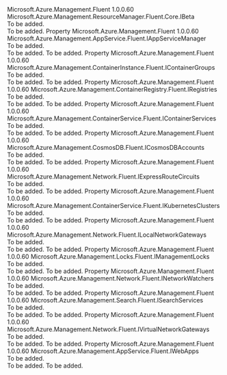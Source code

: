 <Type Name="IAzureBeta" FullName="Microsoft.Azure.Management.Fluent.IAzureBeta">
  <TypeSignature Language="C#" Value="public interface IAzureBeta : Microsoft.Azure.Management.ResourceManager.Fluent.Core.IBeta" />
  <TypeSignature Language="ILAsm" Value=".class public interface auto ansi abstract IAzureBeta implements class Microsoft.Azure.Management.ResourceManager.Fluent.Core.IBeta" />
  <TypeSignature Language="DocId" Value="T:Microsoft.Azure.Management.Fluent.IAzureBeta" />
  <TypeSignature Language="VB.NET" Value="Public Interface IAzureBeta&#xA;Implements IBeta" />
  <TypeSignature Language="F#" Value="type IAzureBeta = interface&#xA;    interface IBeta" />
  <AssemblyInfo>
    <AssemblyName>Microsoft.Azure.Management.Fluent</AssemblyName>
    <AssemblyVersion>1.0.0.60</AssemblyVersion>
  </AssemblyInfo>
  <Interfaces>
    <Interface>
      <InterfaceName>Microsoft.Azure.Management.ResourceManager.Fluent.Core.IBeta</InterfaceName>
    </Interface>
  </Interfaces>
  <Docs>
    <summary>To be added.</summary>
    <remarks>To be added.</remarks>
  </Docs>
  <Members>
    <Member MemberName="AppServices">
      <MemberSignature Language="C#" Value="public Microsoft.Azure.Management.AppService.Fluent.IAppServiceManager AppServices { get; }" />
      <MemberSignature Language="ILAsm" Value=".property instance class Microsoft.Azure.Management.AppService.Fluent.IAppServiceManager AppServices" />
      <MemberSignature Language="DocId" Value="P:Microsoft.Azure.Management.Fluent.IAzureBeta.AppServices" />
      <MemberSignature Language="VB.NET" Value="Public ReadOnly Property AppServices As IAppServiceManager" />
      <MemberSignature Language="F#" Value="member this.AppServices : Microsoft.Azure.Management.AppService.Fluent.IAppServiceManager" Usage="Microsoft.Azure.Management.Fluent.IAzureBeta.AppServices" />
      <MemberType>Property</MemberType>
      <AssemblyInfo>
        <AssemblyName>Microsoft.Azure.Management.Fluent</AssemblyName>
        <AssemblyVersion>1.0.0.60</AssemblyVersion>
      </AssemblyInfo>
      <ReturnValue>
        <ReturnType>Microsoft.Azure.Management.AppService.Fluent.IAppServiceManager</ReturnType>
      </ReturnValue>
      <Docs>
        <summary>To be added.</summary>
        <value>To be added.</value>
        <remarks>To be added.</remarks>
      </Docs>
    </Member>
    <Member MemberName="ContainerGroups">
      <MemberSignature Language="C#" Value="public Microsoft.Azure.Management.ContainerInstance.Fluent.IContainerGroups ContainerGroups { get; }" />
      <MemberSignature Language="ILAsm" Value=".property instance class Microsoft.Azure.Management.ContainerInstance.Fluent.IContainerGroups ContainerGroups" />
      <MemberSignature Language="DocId" Value="P:Microsoft.Azure.Management.Fluent.IAzureBeta.ContainerGroups" />
      <MemberSignature Language="VB.NET" Value="Public ReadOnly Property ContainerGroups As IContainerGroups" />
      <MemberSignature Language="F#" Value="member this.ContainerGroups : Microsoft.Azure.Management.ContainerInstance.Fluent.IContainerGroups" Usage="Microsoft.Azure.Management.Fluent.IAzureBeta.ContainerGroups" />
      <MemberType>Property</MemberType>
      <AssemblyInfo>
        <AssemblyName>Microsoft.Azure.Management.Fluent</AssemblyName>
        <AssemblyVersion>1.0.0.60</AssemblyVersion>
      </AssemblyInfo>
      <ReturnValue>
        <ReturnType>Microsoft.Azure.Management.ContainerInstance.Fluent.IContainerGroups</ReturnType>
      </ReturnValue>
      <Docs>
        <summary>To be added.</summary>
        <value>To be added.</value>
        <remarks>To be added.</remarks>
      </Docs>
    </Member>
    <Member MemberName="ContainerRegistries">
      <MemberSignature Language="C#" Value="public Microsoft.Azure.Management.ContainerRegistry.Fluent.IRegistries ContainerRegistries { get; }" />
      <MemberSignature Language="ILAsm" Value=".property instance class Microsoft.Azure.Management.ContainerRegistry.Fluent.IRegistries ContainerRegistries" />
      <MemberSignature Language="DocId" Value="P:Microsoft.Azure.Management.Fluent.IAzureBeta.ContainerRegistries" />
      <MemberSignature Language="VB.NET" Value="Public ReadOnly Property ContainerRegistries As IRegistries" />
      <MemberSignature Language="F#" Value="member this.ContainerRegistries : Microsoft.Azure.Management.ContainerRegistry.Fluent.IRegistries" Usage="Microsoft.Azure.Management.Fluent.IAzureBeta.ContainerRegistries" />
      <MemberType>Property</MemberType>
      <AssemblyInfo>
        <AssemblyName>Microsoft.Azure.Management.Fluent</AssemblyName>
        <AssemblyVersion>1.0.0.60</AssemblyVersion>
      </AssemblyInfo>
      <ReturnValue>
        <ReturnType>Microsoft.Azure.Management.ContainerRegistry.Fluent.IRegistries</ReturnType>
      </ReturnValue>
      <Docs>
        <summary>To be added.</summary>
        <value>To be added.</value>
        <remarks>To be added.</remarks>
      </Docs>
    </Member>
    <Member MemberName="ContainerServices">
      <MemberSignature Language="C#" Value="public Microsoft.Azure.Management.ContainerService.Fluent.IContainerServices ContainerServices { get; }" />
      <MemberSignature Language="ILAsm" Value=".property instance class Microsoft.Azure.Management.ContainerService.Fluent.IContainerServices ContainerServices" />
      <MemberSignature Language="DocId" Value="P:Microsoft.Azure.Management.Fluent.IAzureBeta.ContainerServices" />
      <MemberSignature Language="VB.NET" Value="Public ReadOnly Property ContainerServices As IContainerServices" />
      <MemberSignature Language="F#" Value="member this.ContainerServices : Microsoft.Azure.Management.ContainerService.Fluent.IContainerServices" Usage="Microsoft.Azure.Management.Fluent.IAzureBeta.ContainerServices" />
      <MemberType>Property</MemberType>
      <AssemblyInfo>
        <AssemblyName>Microsoft.Azure.Management.Fluent</AssemblyName>
        <AssemblyVersion>1.0.0.60</AssemblyVersion>
      </AssemblyInfo>
      <ReturnValue>
        <ReturnType>Microsoft.Azure.Management.ContainerService.Fluent.IContainerServices</ReturnType>
      </ReturnValue>
      <Docs>
        <summary>To be added.</summary>
        <value>To be added.</value>
        <remarks>To be added.</remarks>
      </Docs>
    </Member>
    <Member MemberName="CosmosDBAccounts">
      <MemberSignature Language="C#" Value="public Microsoft.Azure.Management.CosmosDB.Fluent.ICosmosDBAccounts CosmosDBAccounts { get; }" />
      <MemberSignature Language="ILAsm" Value=".property instance class Microsoft.Azure.Management.CosmosDB.Fluent.ICosmosDBAccounts CosmosDBAccounts" />
      <MemberSignature Language="DocId" Value="P:Microsoft.Azure.Management.Fluent.IAzureBeta.CosmosDBAccounts" />
      <MemberSignature Language="VB.NET" Value="Public ReadOnly Property CosmosDBAccounts As ICosmosDBAccounts" />
      <MemberSignature Language="F#" Value="member this.CosmosDBAccounts : Microsoft.Azure.Management.CosmosDB.Fluent.ICosmosDBAccounts" Usage="Microsoft.Azure.Management.Fluent.IAzureBeta.CosmosDBAccounts" />
      <MemberType>Property</MemberType>
      <AssemblyInfo>
        <AssemblyName>Microsoft.Azure.Management.Fluent</AssemblyName>
        <AssemblyVersion>1.0.0.60</AssemblyVersion>
      </AssemblyInfo>
      <ReturnValue>
        <ReturnType>Microsoft.Azure.Management.CosmosDB.Fluent.ICosmosDBAccounts</ReturnType>
      </ReturnValue>
      <Docs>
        <summary>To be added.</summary>
        <value>To be added.</value>
        <remarks>To be added.</remarks>
      </Docs>
    </Member>
    <Member MemberName="ExpressRouteCircuits">
      <MemberSignature Language="C#" Value="public Microsoft.Azure.Management.Network.Fluent.IExpressRouteCircuits ExpressRouteCircuits { get; }" />
      <MemberSignature Language="ILAsm" Value=".property instance class Microsoft.Azure.Management.Network.Fluent.IExpressRouteCircuits ExpressRouteCircuits" />
      <MemberSignature Language="DocId" Value="P:Microsoft.Azure.Management.Fluent.IAzureBeta.ExpressRouteCircuits" />
      <MemberSignature Language="VB.NET" Value="Public ReadOnly Property ExpressRouteCircuits As IExpressRouteCircuits" />
      <MemberSignature Language="F#" Value="member this.ExpressRouteCircuits : Microsoft.Azure.Management.Network.Fluent.IExpressRouteCircuits" Usage="Microsoft.Azure.Management.Fluent.IAzureBeta.ExpressRouteCircuits" />
      <MemberType>Property</MemberType>
      <AssemblyInfo>
        <AssemblyName>Microsoft.Azure.Management.Fluent</AssemblyName>
        <AssemblyVersion>1.0.0.60</AssemblyVersion>
      </AssemblyInfo>
      <ReturnValue>
        <ReturnType>Microsoft.Azure.Management.Network.Fluent.IExpressRouteCircuits</ReturnType>
      </ReturnValue>
      <Docs>
        <summary>To be added.</summary>
        <value>To be added.</value>
        <remarks>To be added.</remarks>
      </Docs>
    </Member>
    <Member MemberName="KubernetesClusters">
      <MemberSignature Language="C#" Value="public Microsoft.Azure.Management.ContainerService.Fluent.IKubernetesClusters KubernetesClusters { get; }" />
      <MemberSignature Language="ILAsm" Value=".property instance class Microsoft.Azure.Management.ContainerService.Fluent.IKubernetesClusters KubernetesClusters" />
      <MemberSignature Language="DocId" Value="P:Microsoft.Azure.Management.Fluent.IAzureBeta.KubernetesClusters" />
      <MemberSignature Language="VB.NET" Value="Public ReadOnly Property KubernetesClusters As IKubernetesClusters" />
      <MemberSignature Language="F#" Value="member this.KubernetesClusters : Microsoft.Azure.Management.ContainerService.Fluent.IKubernetesClusters" Usage="Microsoft.Azure.Management.Fluent.IAzureBeta.KubernetesClusters" />
      <MemberType>Property</MemberType>
      <AssemblyInfo>
        <AssemblyName>Microsoft.Azure.Management.Fluent</AssemblyName>
        <AssemblyVersion>1.0.0.60</AssemblyVersion>
      </AssemblyInfo>
      <ReturnValue>
        <ReturnType>Microsoft.Azure.Management.ContainerService.Fluent.IKubernetesClusters</ReturnType>
      </ReturnValue>
      <Docs>
        <summary>To be added.</summary>
        <value>To be added.</value>
        <remarks>To be added.</remarks>
      </Docs>
    </Member>
    <Member MemberName="LocalNetworkGateways">
      <MemberSignature Language="C#" Value="public Microsoft.Azure.Management.Network.Fluent.ILocalNetworkGateways LocalNetworkGateways { get; }" />
      <MemberSignature Language="ILAsm" Value=".property instance class Microsoft.Azure.Management.Network.Fluent.ILocalNetworkGateways LocalNetworkGateways" />
      <MemberSignature Language="DocId" Value="P:Microsoft.Azure.Management.Fluent.IAzureBeta.LocalNetworkGateways" />
      <MemberSignature Language="VB.NET" Value="Public ReadOnly Property LocalNetworkGateways As ILocalNetworkGateways" />
      <MemberSignature Language="F#" Value="member this.LocalNetworkGateways : Microsoft.Azure.Management.Network.Fluent.ILocalNetworkGateways" Usage="Microsoft.Azure.Management.Fluent.IAzureBeta.LocalNetworkGateways" />
      <MemberType>Property</MemberType>
      <AssemblyInfo>
        <AssemblyName>Microsoft.Azure.Management.Fluent</AssemblyName>
        <AssemblyVersion>1.0.0.60</AssemblyVersion>
      </AssemblyInfo>
      <ReturnValue>
        <ReturnType>Microsoft.Azure.Management.Network.Fluent.ILocalNetworkGateways</ReturnType>
      </ReturnValue>
      <Docs>
        <summary>To be added.</summary>
        <value>To be added.</value>
        <remarks>To be added.</remarks>
      </Docs>
    </Member>
    <Member MemberName="ManagementLocks">
      <MemberSignature Language="C#" Value="public Microsoft.Azure.Management.Locks.Fluent.IManagementLocks ManagementLocks { get; }" />
      <MemberSignature Language="ILAsm" Value=".property instance class Microsoft.Azure.Management.Locks.Fluent.IManagementLocks ManagementLocks" />
      <MemberSignature Language="DocId" Value="P:Microsoft.Azure.Management.Fluent.IAzureBeta.ManagementLocks" />
      <MemberSignature Language="VB.NET" Value="Public ReadOnly Property ManagementLocks As IManagementLocks" />
      <MemberSignature Language="F#" Value="member this.ManagementLocks : Microsoft.Azure.Management.Locks.Fluent.IManagementLocks" Usage="Microsoft.Azure.Management.Fluent.IAzureBeta.ManagementLocks" />
      <MemberType>Property</MemberType>
      <AssemblyInfo>
        <AssemblyName>Microsoft.Azure.Management.Fluent</AssemblyName>
        <AssemblyVersion>1.0.0.60</AssemblyVersion>
      </AssemblyInfo>
      <ReturnValue>
        <ReturnType>Microsoft.Azure.Management.Locks.Fluent.IManagementLocks</ReturnType>
      </ReturnValue>
      <Docs>
        <summary>To be added.</summary>
        <value>To be added.</value>
        <remarks>To be added.</remarks>
      </Docs>
    </Member>
    <Member MemberName="NetworkWatchers">
      <MemberSignature Language="C#" Value="public Microsoft.Azure.Management.Network.Fluent.INetworkWatchers NetworkWatchers { get; }" />
      <MemberSignature Language="ILAsm" Value=".property instance class Microsoft.Azure.Management.Network.Fluent.INetworkWatchers NetworkWatchers" />
      <MemberSignature Language="DocId" Value="P:Microsoft.Azure.Management.Fluent.IAzureBeta.NetworkWatchers" />
      <MemberSignature Language="VB.NET" Value="Public ReadOnly Property NetworkWatchers As INetworkWatchers" />
      <MemberSignature Language="F#" Value="member this.NetworkWatchers : Microsoft.Azure.Management.Network.Fluent.INetworkWatchers" Usage="Microsoft.Azure.Management.Fluent.IAzureBeta.NetworkWatchers" />
      <MemberType>Property</MemberType>
      <AssemblyInfo>
        <AssemblyName>Microsoft.Azure.Management.Fluent</AssemblyName>
        <AssemblyVersion>1.0.0.60</AssemblyVersion>
      </AssemblyInfo>
      <ReturnValue>
        <ReturnType>Microsoft.Azure.Management.Network.Fluent.INetworkWatchers</ReturnType>
      </ReturnValue>
      <Docs>
        <summary>To be added.</summary>
        <value>To be added.</value>
        <remarks>To be added.</remarks>
      </Docs>
    </Member>
    <Member MemberName="SearchServices">
      <MemberSignature Language="C#" Value="public Microsoft.Azure.Management.Search.Fluent.ISearchServices SearchServices { get; }" />
      <MemberSignature Language="ILAsm" Value=".property instance class Microsoft.Azure.Management.Search.Fluent.ISearchServices SearchServices" />
      <MemberSignature Language="DocId" Value="P:Microsoft.Azure.Management.Fluent.IAzureBeta.SearchServices" />
      <MemberSignature Language="VB.NET" Value="Public ReadOnly Property SearchServices As ISearchServices" />
      <MemberSignature Language="F#" Value="member this.SearchServices : Microsoft.Azure.Management.Search.Fluent.ISearchServices" Usage="Microsoft.Azure.Management.Fluent.IAzureBeta.SearchServices" />
      <MemberType>Property</MemberType>
      <AssemblyInfo>
        <AssemblyName>Microsoft.Azure.Management.Fluent</AssemblyName>
        <AssemblyVersion>1.0.0.60</AssemblyVersion>
      </AssemblyInfo>
      <ReturnValue>
        <ReturnType>Microsoft.Azure.Management.Search.Fluent.ISearchServices</ReturnType>
      </ReturnValue>
      <Docs>
        <summary>To be added.</summary>
        <value>To be added.</value>
        <remarks>To be added.</remarks>
      </Docs>
    </Member>
    <Member MemberName="VirtualNetworkGateways">
      <MemberSignature Language="C#" Value="public Microsoft.Azure.Management.Network.Fluent.IVirtualNetworkGateways VirtualNetworkGateways { get; }" />
      <MemberSignature Language="ILAsm" Value=".property instance class Microsoft.Azure.Management.Network.Fluent.IVirtualNetworkGateways VirtualNetworkGateways" />
      <MemberSignature Language="DocId" Value="P:Microsoft.Azure.Management.Fluent.IAzureBeta.VirtualNetworkGateways" />
      <MemberSignature Language="VB.NET" Value="Public ReadOnly Property VirtualNetworkGateways As IVirtualNetworkGateways" />
      <MemberSignature Language="F#" Value="member this.VirtualNetworkGateways : Microsoft.Azure.Management.Network.Fluent.IVirtualNetworkGateways" Usage="Microsoft.Azure.Management.Fluent.IAzureBeta.VirtualNetworkGateways" />
      <MemberType>Property</MemberType>
      <AssemblyInfo>
        <AssemblyName>Microsoft.Azure.Management.Fluent</AssemblyName>
        <AssemblyVersion>1.0.0.60</AssemblyVersion>
      </AssemblyInfo>
      <ReturnValue>
        <ReturnType>Microsoft.Azure.Management.Network.Fluent.IVirtualNetworkGateways</ReturnType>
      </ReturnValue>
      <Docs>
        <summary>To be added.</summary>
        <value>To be added.</value>
        <remarks>To be added.</remarks>
      </Docs>
    </Member>
    <Member MemberName="WebApps">
      <MemberSignature Language="C#" Value="public Microsoft.Azure.Management.AppService.Fluent.IWebApps WebApps { get; }" />
      <MemberSignature Language="ILAsm" Value=".property instance class Microsoft.Azure.Management.AppService.Fluent.IWebApps WebApps" />
      <MemberSignature Language="DocId" Value="P:Microsoft.Azure.Management.Fluent.IAzureBeta.WebApps" />
      <MemberSignature Language="VB.NET" Value="Public ReadOnly Property WebApps As IWebApps" />
      <MemberSignature Language="F#" Value="member this.WebApps : Microsoft.Azure.Management.AppService.Fluent.IWebApps" Usage="Microsoft.Azure.Management.Fluent.IAzureBeta.WebApps" />
      <MemberType>Property</MemberType>
      <AssemblyInfo>
        <AssemblyName>Microsoft.Azure.Management.Fluent</AssemblyName>
        <AssemblyVersion>1.0.0.60</AssemblyVersion>
      </AssemblyInfo>
      <ReturnValue>
        <ReturnType>Microsoft.Azure.Management.AppService.Fluent.IWebApps</ReturnType>
      </ReturnValue>
      <Docs>
        <summary>To be added.</summary>
        <value>To be added.</value>
        <remarks>To be added.</remarks>
      </Docs>
    </Member>
  </Members>
</Type>